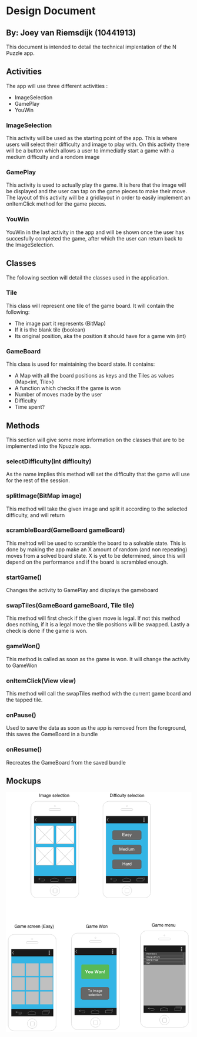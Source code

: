 Design Document
===============

By: Joey van Riemsdijk (10441913)
---------------------------------

This document is intended to detail the technical implentation of the N Puzzle app.

Activities
----------

The app will use three different activities :
 - ImageSelection
 - GamePlay
 - YouWin

### ImageSelection ###

This activity will be used as the starting point of the app. This is where users will select their difficulty and image to play with. On this activity there will be a button which allows a user to immediatly start a game with a medium difficulty and a rondom image

### GamePlay ###

This activity is used to actually play the game. It is here that the image will be displayed and the user can tap on the game pieces to make their move. The layout of this activity will be a gridlayout in order to easily implement an onItemClick method for the game pieces.

### YouWin ###

YouWin in the last activity in the app and will be shown once the user has succesfully completed the game, after which the user can return back to the ImageSelection.



Classes
-------

The following section will detail the classes used in the application.

### Tile ###

This class will represent one tile of the game board. It will contain the following:
 - The image part it represents (BitMap)
 - If it is the blank tile (boolean)
 - Its original position, aka the position it should have for a game win (int)


 ### GameBoard ###

 This class is used for maintaining the board state. It contains:
 - A Map with all the board positions as keys and the Tiles as values (Map<int, Tile>)
 - A function which checks if the game is won
 - Number of moves made by the user
 - Difficulty
 - Time spent?



Methods
-------

This section will give some more information on the classes that are to be implemented into the Npuzzle app.

### selectDifficulty(int difficulty) ###
As the name implies this method will set the difficulty that the game will use for the rest of the session.

### splitImage(BitMap image) ###
This method will take the given image and split it according to the selected difficulty, and will return 

### scrambleBoard(GameBoard gameBoard) ###
This mehtod will be used to scramble the board to a solvable state. This is done by making the app make an X amount of random (and non repeating) moves from a solved board state. X is yet to be determined, since this will depend on the performance and if the board is scrambled enough.

### startGame() ###
Changes the activity to GamePlay and displays the gameboard

### swapTiles(GameBoard gameBoard, Tile tile) ###
This method will first check if the given move is legal. If not this method does nothing, if it is a legal move the tile positions will be swapped. Lastly a check is done if the game is won.

### gameWon() ###
This method is called as soon as the game is won. It will change the activity to GameWon

### onItemClick(View view) ###
This method will call the swapTiles method with the current game board and the tapped tile.

### onPause() ###
Used to save the data as soon as the app is removed from the foreground, this saves the GameBoard in a bundle

### onResume() ###
Recreates the GameBoard from the saved bundle

Mockups
-------

![mockup](https://github.com/jvriemsdijk/Npuzzle10441913/blob/master/doc/Mockups.png)

